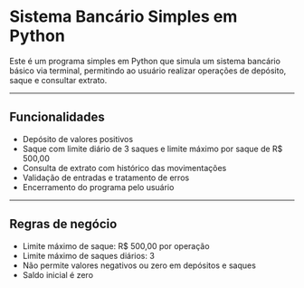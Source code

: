# Sistema Bancário Simples em Python

Este é um programa simples em Python que simula um sistema bancário básico via terminal, permitindo ao usuário realizar operações de depósito, saque e consultar extrato.

---

## Funcionalidades

- Depósito de valores positivos
- Saque com limite diário de 3 saques e limite máximo por saque de R$ 500,00
- Consulta de extrato com histórico das movimentações
- Validação de entradas e tratamento de erros
- Encerramento do programa pelo usuário

---

## Regras de negócio

- Limite máximo de saque: R$ 500,00 por operação
- Limite máximo de saques diários: 3
- Não permite valores negativos ou zero em depósitos e saques
- Saldo inicial é zero



